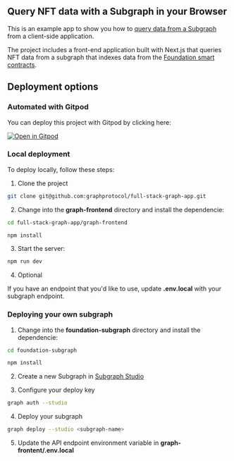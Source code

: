 ## Query NFT data with a Subgraph in your Browser

This is an example app to show you how to [query data from a Subgraph](https://thegraph.com/docs/developer/query-the-graph#querying-from-your-app) from a client-side application.

The project includes a front-end application built with Next.js that queries NFT data from a subgraph that indexes data from the [Foundation smart contracts](https://fnd.dev/).

## Deployment options

### Automated with Gitpod

You can deploy this project with Gitpod by clicking here:

[![Open in Gitpod](https://gitpod.io/button/open-in-gitpod.svg)](https://gitpod.io/#github.com/graphprotocol/full-stack-graph-app)

### Local deployment

To deploy locally, follow these steps:

1. Clone the project

```sh
git clone git@github.com:graphprotocol/full-stack-graph-app.git
```

2. Change into the __graph-frontend__ directory and install the dependencie:

```sh
cd full-stack-graph-app/graph-frontend

npm install
```

3. Start the server:

```sh
npm run dev
```

4. Optional

If you have an endpoint that you'd like to use, update __.env.local__ with your subgraph endpoint.

### Deploying your own subgraph

1. Change into the __foundation-subgraph__ directory and install the dependencie:

```sh
cd foundation-subgraph

npm install
```

2. Create a new Subgraph in [Subgraph Studio](https://thegraph.com/studio/)

3. Configure your deploy key

```sh
graph auth --studio
```

4. Deploy your subgraph

```sh
graph deploy --studio <subgraph-name>
```

5. Update the API endpoint environment variable in __graph-frontent/.env.local__